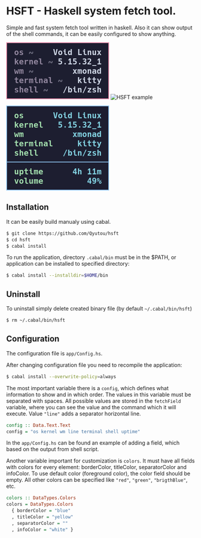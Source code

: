 
# HSFT - Haskell system fetch tool.

Simple and fast system fetch tool written in haskell. Also it can show
output of the shell commands, it can be easily configured to show
anything.

![HSFT example](examples/hsft-example-1.png) ![HSFT
example](examples/hsft-example-2.png)

![HSFT example](examples/hsft-example-3.png)

## Installation

It can be easily build manualy using cabal.

``` bash
$ git clone https://github.com/Qyutou/hsft
$ cd hsft
$ cabal install
```

To run the application, directory `.cabal/bin` must be in the $PATH, or
application can be installed to specified directory:

``` bash
$ cabal install --installdir=$HOME/bin
```

## Uninstall

To uninstall simply delete created binary file (by default
`~/.cabal/bin/hsft`)

``` bash
$ rm ~/.cabal/bin/hsft
```

## Configuration

The configuration file is `app/Config.hs`.

After changing configuration file you need to recompile the application:

``` bash
$ cabal install --overwrite-policy=always
```

The most important variable there is a `config`, which defines what
information to show and in which order. The values in this variable must
be separated with spaces. All possible values are stored in the
`fetchField` variable, where you can see the value and the command which
it will execute. Value `"line"` adds a separator horizontal line.

``` haskell
config :: Data.Text.Text
config = "os kernel wm line terminal shell uptime"
```

In the `app/Config.hs` can be found an example of adding a field, which
based on the output from shell script.

Another variable important for customization is `colors`. It must have
all fields with colors for every element: borderColor, titleColor,
separatorColor and infoColor. To use default color (foreground color),
the color field should be empty. All other colors can be specified like
`"red"`, `"green"`, `"brigthBlue"`, etc.

``` haskell
colors :: DataTypes.Colors
colors = DataTypes.Colors
  { borderColor = "blue"
  , titleColor = "yellow"
  , separatorColor = ""
  , infoColor = "white" }
```
